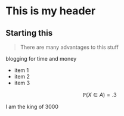 # This is my header

## Starting this

> There are many advantages to this stuff

blogging for time and money

- item 1
- item 2
- item 3

$$ \mathbb{P}(X \in A) = .3 $$

<!-- thischunk: R code (No Results in Document) -->

I am the king of 3000

